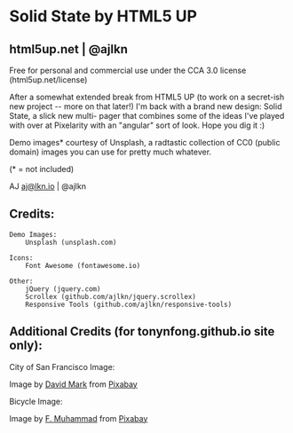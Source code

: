 # Solid State by HTML5 UP

## html5up.net | @ajlkn
Free for personal and commercial use under the CCA 3.0 license (html5up.net/license)

After a somewhat extended break from HTML5 UP (to work on a secret-ish new project --
more on that later!) I'm back with a brand new design: Solid State, a slick new multi-
pager that combines some of the ideas I've played with over at Pixelarity with an "angular"
sort of look. Hope you dig it :)

Demo images* courtesy of Unsplash, a radtastic collection of CC0 (public domain) images
you can use for pretty much whatever.

(* = not included)

AJ
aj@lkn.io | @ajlkn

## Credits:

	Demo Images:
		Unsplash (unsplash.com)

	Icons:
		Font Awesome (fontawesome.io)

	Other:
		jQuery (jquery.com)
		Scrollex (github.com/ajlkn/jquery.scrollex)
		Responsive Tools (github.com/ajlkn/responsive-tools)

## Additional Credits (for tonynfong.github.io site only):

City of San Francisco Image:

Image by [David Mark](https://pixabay.com/users/12019-12019/?utm_source=link-attribution&amp;utm_medium=referral&amp;utm_campaign=image&amp;utm_content=2300614) from [Pixabay](https://pixabay.com//?utm_source=link-attribution&amp;utm_medium=referral&amp;utm_campaign=image&amp;utm_content=2300614)

Bicycle Image:

Image by [F. Muhammad](https://pixabay.com/users/artisticoperations-4161274/?utm_source=link-attribution&amp;utm_medium=referral&amp;utm_campaign=image&amp;utm_content=3306104) from [Pixabay](https://pixabay.com//?utm_source=link-attribution&amp;utm_medium=referral&amp;utm_campaign=image&amp;utm_content=3306104)
